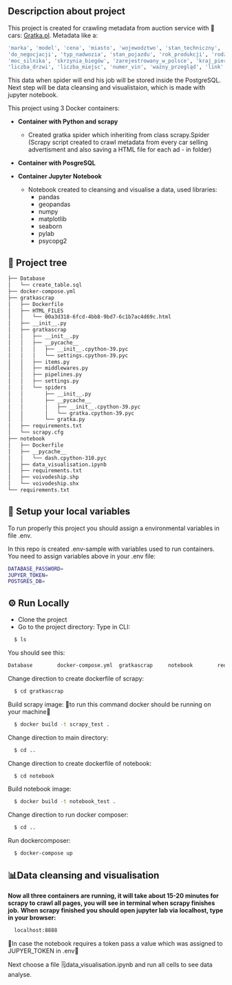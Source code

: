 ##  Descripction about project

This project is created for crawling metadata from auction service with 🚗cars: [Gratka.pl](https://gratka.pl/motoryzacja/osobowe). Metadata like a:
```bash
'marka', 'model', 'cena', 'miasto', 'wojewodztwo', 'stan_techniczny', 'przebieg', 'rodzaj_ogłoszenia', 
'do_negocjacji', 'typ_nadwozia', 'stan_pojazdu', 'rok_produkcji', 'rodzaj_paliwa', 'pojemność_silnika_cm3', 
'moc_silnika', 'skrzynia_biegów', 'zarejestrowany_w_polsce', 'kraj_pierwszej_rejestracji', 'kolor', 
'liczba_drzwi', 'liczba_miejsc', 'numer_vin', 'ważny_przegląd', 'link'
```
This data when spider will end his job will be stored inside the PostgreSQL.
Next step will be data cleansing and visualistaion, which is made with jupyter notebook.

This project using 3 Docker containers:
- **Container with Python and scrapy**
    - Created gratka spider which inheriting from class scrapy.Spider (Scrapy script created to crawl metadata from every car selling advertisment and
    also saving a HTML file for each ad - in folder)
- **Container with PosgreSQL**

- **Container Jupyter Notebook**
    - Notebook created to cleansing and visualise a data, used libraries: 
      - pandas
      - geopandas
      - numpy
      - matplotlib
      - seaborn
      - pylab
      - psycopg2

## 🌲 Project tree
```bash
├── Database
│   └── create_table.sql
├── docker-compose.yml
├── gratkascrap
│   ├── Dockerfile
│   ├── HTML_FILES
│   │   └── 00a3d318-6fcd-4bb8-9bd7-6c1b7ac4d69c.html
│   ├── __init__.py
│   ├── gratkascrap
│   │   ├── __init__.py
│   │   ├── __pycache__
│   │   │   ├── __init__.cpython-39.pyc
│   │   │   └── settings.cpython-39.pyc
│   │   ├── items.py
│   │   ├── middlewares.py
│   │   ├── pipelines.py
│   │   ├── settings.py
│   │   └── spiders
│   │       ├── __init__.py
│   │       ├── __pycache__
│   │       │   ├── __init__.cpython-39.pyc
│   │       │   └── gratka.cpython-39.pyc
│   │       └── gratka.py
│   ├── requirements.txt
│   └── scrapy.cfg
├── notebook
│   ├── Dockerfile
│   ├── __pycache__
│   │   └── dash.cpython-310.pyc
│   ├── data_visualisation.ipynb
│   ├── requirements.txt
│   ├── voivodeship.shp
│   └── voivodeship.shx
└── requirements.txt
```
## 🔑 Setup your local variables
To run properly this project you should assign a environmental variables in file .env.

In this repo is created .env-sample with variables used to run containers. You need to assign variables above in your .env file:
```bash
DATABASE_PASSWORD=
JUPYER_TOKEN=
POSTGRES_DB=
```
## ⚙️ Run Locally
- Clone the project
- Go to the project directory:
Type in CLI:
```bash
  $ ls
```
You should see this:
```bash
Database		docker-compose.yml	gratkascrap		notebook		requirements.txt
```
Change direction to create dockerfile of scrapy:
```bash
  $ cd gratkascrap
```
Build scrapy image: 🚨to run this command docker should be running on your machine🚨
```bash
  $ docker build -t scrapy_test .     
```
Change direction to main directory:
```bash
  $ cd ..
```
Change direction to create dockerfile of notebook:
```bash
  $ cd notebook
```
Build notebook image:
```bash
  $ docker build -t notebook_test .     
```
Change direction to run docker composer:
```bash
  $ cd ..
```
Run dockercomposer:
```bash
  $ docker-compose up
```
##  📊Data cleansing and visualisation
**Now all three containers are running, it will take about 15-20 minutes for scrapy to crawl all pages, you will see in terminal when scrapy finishes job.**
**When scrapy finished you should open jupyter lab via localhost, type in your browser:**
```bash
  localhost:8888
```
🚨In case the notebook requires a token pass a value which was assigned to JUPYER_TOKEN in .env🚨

Next choose a file 🗒️data_visualisation.ipynb and run all cells to see data analyse.
